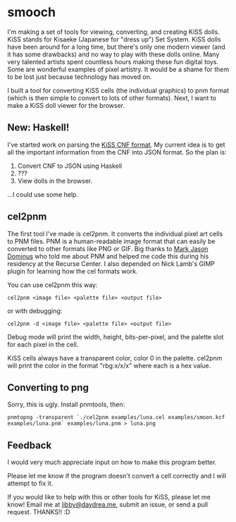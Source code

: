 # smooch

I'm making a set of tools for viewing, converting, and creating KiSS dolls. 
KiSS stands for Kisaeke (Japanese for "dress up") Set System. KiSS dolls 
have been around for a long time, but there's only one modern viewer (and it 
has some drawbacks) and no way to play with these dolls online. Many very 
talented artists spent countless hours making these fun digital toys. Some are 
wonderful examples of pixel artistry. It would be a shame for them to be lost 
just because technology has moved on.

I built a tool for converting KiSS cells (the individual graphics) to pnm
format (which is then simple to convert to lots of other formats). Next, I 
want to make a KiSS doll viewer for the browser.

## New: Haskell!

I've started work on parsing the [KiSS CNF format](http://otakuworld.com/kiss/download/kissfrmt.txt).
My current idea is to get all the important information from the CNF into JSON
format. So the plan is:

1. Convert CNF to JSON using Haskell
2. ???
3. View dolls in the browser.

...I could use some help.

## cel2pnm

The first tool I've made is cel2pnm. It converts the individual pixel
art cells to PNM files. PNM is a human-readable image format that can easily
be converted to other formats like PNG or GIF. Big thanks to [Mark Jason Dominus](http://blog.plover.com/)
 who told me about PNM and helped me code this during his residency at the Recurse 
Center. I also depended on Nick Lamb's GIMP plugin for learning how the cel
formats work.

You can use cel2pnm this way:

```(sh)
cel2pnm <image file> <palette file> <output file> 
```
or with debugging:
```(sh)
cel2pnm -d <image file> <palette file> <output file> 
```

Debug mode will print the width, height, bits-per-pixel, and the palette slot
for each pixel in the cell.

KiSS cells always have a transparent color, color 0 in the palette. cel2pnm
will print the color in the format "rbg:x/x/x" where each is a hex value.

## Converting to png

Sorry, this is ugly. Install pnmtools, then:

```(sh)
pnmtopng -transparent `./cel2pnm examples/luna.cel examples/smoon.kcf examples/luna.pnm` examples/luna.pnm > luna.png
```

## Feedback

I would very much appreciate input on how to make this program better.

Please let me know if the program doesn't convert a cell correctly and I will 
attempt to fix it.

If you would like to help with this or other tools for KiSS, please let me know!
Email me at libby@daydrea.me, submit an issue, or send a pull request. THANKS!! :D
